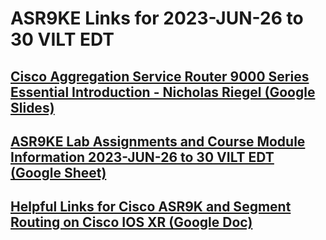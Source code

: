 # ASR9KE Links for 2023-JUN-26 to 30 VILT EDT

## [Cisco Aggregation Service Router 9000 Series Essential Introduction - Nicholas Riegel (Google Slides)](https://docs.google.com/presentation/d/11uwnEVE-6pclxhuBTD2GAvT7nyAWpL-gUgQvVdzblO0/edit?usp=sharing)

## [ASR9KE Lab Assignments and Course Module Information 2023-JUN-26 to 30 VILT EDT (Google Sheet)](https://docs.google.com/spreadsheets/d/17fKUDMLMKitnYa195uy2jdcQXx_Bt3R_BIjNDdU2Miw/edit?usp=sharing)

## [Helpful Links for Cisco ASR9K and Segment Routing on Cisco IOS XR (Google Doc)](https://docs.google.com/document/d/1RFZEV2qxnsR05hWsKrO9dyimbteiWZRqAUyQdQ4PqZE/edit?usp=sharing)
